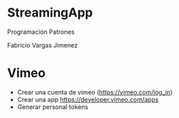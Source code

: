 # StreamingApp
Programación Patrones

Fabricio Vargas Jimenez

# Vimeo

- Crear una cuenta de vimeo (https://vimeo.com/log_in)
- Crear una app https://developer.vimeo.com/apps
- Generar personal tokens
   
